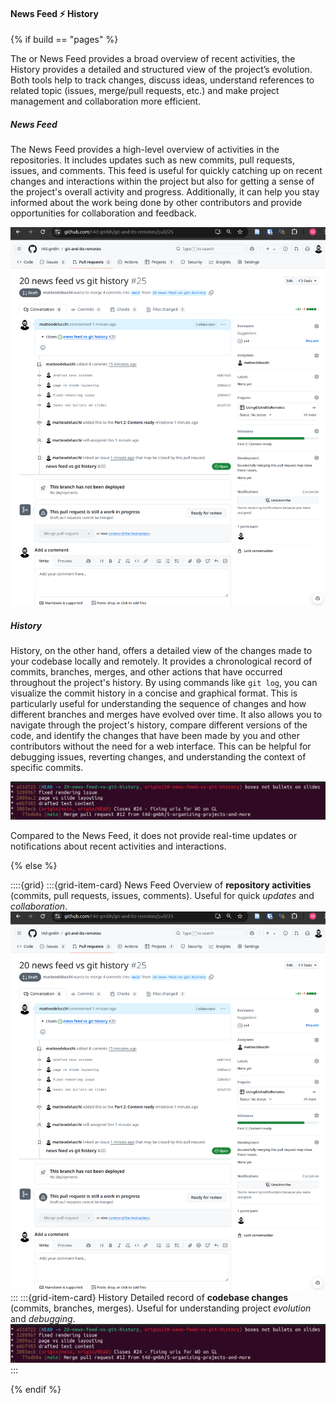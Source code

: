#### News Feed ⚡ <i class="fab fa-git"></i> History

{% if build == "pages" %}

The <i class="fab fa-github"></i> or <i class="fab fa-gitlab"></i> News Feed provides a broad overview of recent activities, the <i class="fab fa-git"></i> History provides a detailed and structured view of the project’s evolution. 
Both tools help to track changes, discuss ideas, understand references to related topic (issues, merge/pull requests, etc.) and make project management and collaboration more efficient.

##### News Feed

The <i class="fab fa-github"></i> News Feed provides a high-level overview of activities in the repositories. 
It includes updates such as new commits, pull requests, issues, and comments.
This feed is useful for quickly catching up on recent changes and interactions within the project but also for getting a sense of the project's overall activity and progress.
Additionally, it can help you stay informed about the work being done by other contributors and provide opportunities for collaboration and feedback.

![GitHub News Feed](./github_news_feed.png)

##### <i class="fab fa-git"></i> History

<i class="fab fa-git"></i> History, on the other hand, offers a detailed view of the changes made to your codebase locally and remotely.
It provides a chronological record of commits, branches, merges, and other actions that have occurred throughout the project's history.
By using commands like `git log`, you can visualize the commit history in a concise and graphical format. 
This is particularly useful for understanding the sequence of changes and how different branches and merges have evolved over time.
It also allows you to navigate through the project's history, compare different versions of the code, and identify the changes that have been made by you and other contributors without the need for a web interface.
This can be helpful for debugging issues, reverting changes, and understanding the context of specific commits.

![Git Log Graph](./git_log_graph.png)

Compared to the News Feed, it does not provide real-time updates or notifications about recent activities and interactions.

{% else %}

::::{grid}
:::{grid-item-card} News Feed
Overview of **repository activities** (commits, pull requests, issues, comments). 
Useful for quick *updates* and *collaboration*.
![GitHub News Feed](./github_news_feed.png)
:::
:::{grid-item-card} <i class="fab fa-git"></i> History
Detailed record of **codebase changes** (commits, branches, merges). 
Useful for understanding project *evolution* and *debugging*.
![Git Log Graph](./git_log_graph.png)
:::

{% endif %}